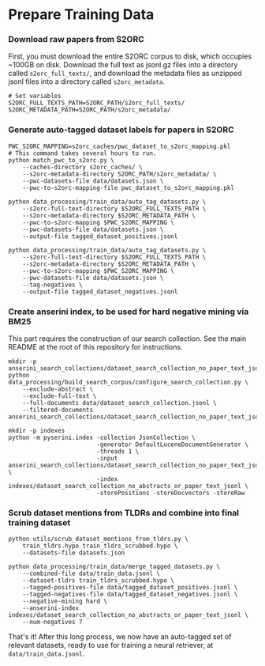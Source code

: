 # Prepare Training Data
### Download raw papers from S2ORC 
First, you must download the entire S2ORC corpus to disk, which occupies ~100GB on disk.
Download the full text as jsonl.gz files into a directory called `s2orc_full_texts/`, and download the metadata files as unzipped jsonl files into a directory called `s2orc_metadata`.

```
# Set variables
S2ORC_FULL_TEXTS_PATH=S2ORC_PATH/s2orc_full_texts/
S2ORC_METADATA_PATH=S2ORC_PATH/s2orc_metadata/
```

### Generate auto-tagged dataset labels for papers in S2ORC
```
PWC_S2ORC_MAPPING=s2orc_caches/pwc_dataset_to_s2orc_mapping.pkl
# This command takes several hours to run.
python match_pwc_to_s2orc.py \
    --caches-directory s2orc_caches/ \
    --s2orc-metadata-directory S2ORC_PATH/s2orc_metadata/ \
    --pwc-datasets-file data/datasets.json \
    --pwc-to-s2orc-mapping-file pwc_dataset_to_s2orc_mapping.pkl

python data_processing/train_data/auto_tag_datasets.py \
    --s2orc-full-text-directory $S2ORC_FULL_TEXTS_PATH \
    --s2orc-metadata-directory $S2ORC_METADATA_PATH \
    --pwc-to-s2orc-mapping $PWC_S2ORC_MAPPING \
    --pwc-datasets-file data/datasets.json \
    --output-file tagged_dataset_positives.jsonl

python data_processing/train_data/auto_tag_datasets.py \
    --s2orc-full-text-directory $S2ORC_FULL_TEXTS_PATH \
    --s2orc-metadata-directory $S2ORC_METADATA_PATH \
    --pwc-to-s2orc-mapping $PWC_S2ORC_MAPPING \
    --pwc-datasets-file data/datasets.json \
    --tag-negatives \
    --output-file tagged_dataset_negatives.jsonl
```

### Create anserini index, to be used for hard negative mining via BM25
This part requires the construction of our search collection. See the main README at the root of this repository for instructions.

```
mkdir -p anserini_search_collections/dataset_search_collection_no_paper_text_jsonl
python data_processing/build_search_corpus/configure_search_collection.py \
    --exclude-abstract \
    --exclude-full-text \
    --full-documents data/dataset_search_collection.jsonl \
    --filtered-documents anserini_search_collections/dataset_search_collection_no_paper_text_jsonl/documents.jsonl

mkdir -p indexes
python -m pyserini.index -collection JsonCollection \
                         -generator DefaultLuceneDocumentGenerator \
                         -threads 1 \
                         -input anserini_search_collections/dataset_search_collection_no_paper_text_jsonl  \
                         -index indexes/dataset_search_collection_no_abstracts_or_paper_text_jsonl \
                         -storePositions -storeDocvectors -storeRaw
```

### Scrub dataset mentions from TLDRs and combine into final training dataset
```
python utils/scrub_dataset_mentions_from_tldrs.py \
    train_tldrs.hypo train_tldrs_scrubbed.hypo \
    --datasets-file datasets.json

python data_processing/train_data/merge_tagged_datasets.py \
    --combined-file data/train_data.jsonl \
    --dataset-tldrs train_tldrs_scrubbed.hypo \
    --tagged-positives-file data/tagged_dataset_positives.jsonl \
    --tagged-negatives-file data/tagged_dataset_negatives.jsonl \
    --negative-mining hard \
    --anserini-index indexes/dataset_search_collection_no_abstracts_or_paper_text_jsonl \
    --num-negatives 7
```

That's it! After this long process, we now have an auto-tagged set of relevant datasets, ready to use for training a neural retriever, at `data/train_data.jsonl`.